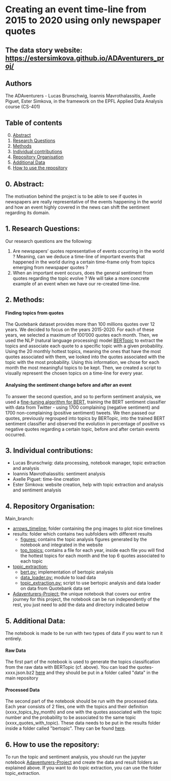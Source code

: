 # Creating an event time-line from 2015 to 2020 using only newspaper quotes


## The data story website: **https://estersimkova.github.io/ADAventurers_proj/**

## Authors

The ADAventurers - Lucas Brunschwig, Ioannis Mavrothalassitis, Axelle Piguet, Ester Simkova, in the framework on the EPFL Applied Data Analysis course (CS-401)

## Table of contents

0. [Abstract](#1)
1. [Research Questions](#2)
2. [Methods](#3)
3. [Individual contributions](#4)
4. [Repository Organisation](#5)
5. [Additional Data](#6)
6. [How to use the repository](#7)

## 0. Abstract: <a class="anchor" id="1"></a>

The motivation behind the project is to be able to see if quotes in newspapers are really representative of the events happening in the world and how an event highly covered in the news can shift the sentiment regarding its domain.

## 1. Research Questions: <a class="anchor" id="2"></a>

Our research questions are the following:

1. Are newspapers’ quotes representative of events occurring in the world ? Meaning, can we deduce a time-line of important events that happened in the world during a certain time-frame only from topics emerging from newspaper quotes ?
2. When an important event occurs, does the general sentiment from quotes regarding the topic evolve ? We will take a more concrete example of an event when we have our re-created time-line.


## 2. Methods: <a class="anchor" id="3"></a>

#### Finding topics from quotes

The Quotebank dataset provides more than 100 millions quotes over 12 years. We decided to focus on the years 2015-2020. For each of these years, we selected a maximum of 100’000 quotes each month. Then, we used the NLP (natural language processing) model [BERTopic](https://github.com/MaartenGr/BERTopic) to extract the topics and associate each quote to a specific topic with a given probability. Using the 20 monthly hottest topics, meaning the ones that have the most quotes associated with them, we looked into the quotes associated with the topic with the most probability.
Using this information, we chose for each month the most meaningful topics to be kept.
Then, we created a script to visually represent the chosen topics on a time-line for every year.

#### Analysing the sentiment change before and after an event

To answer the second question, and so to perform sentiment analysis, we used a [fine-tuning algorithm for BERT](https://skimai.com/fine-tuning-bert-for-sentiment-analysis/), training the BERT sentiment classifier with data from Twitter - using 1700 complaining (negative sentiment) and 1700 non-complaining (positive sentiment) tweets. We then passed our quotes, previously regrouped into topics by BERTopic, into the trained BERT sentiment classifier and observed the evolution in percentage of positive vs negative quotes regarding a certain topic, before and after certain events occurred.


## 3. Individual contributions: <a class="anchor" id="4"></a>

- Lucas Brunschwig: data processing, notebook manager, topic extraction and analysis
- Ioannis Mavrothalassitis: sentiment analysis
- Axelle Piguet: time-line creation 
- Ester Simkova: website creation, help with topic extraction and analysis and sentiment analysis



## 4. Repository Organisation: <a class="anchor" id="5"></a>

Main_branch: 
- [arrows_timeline:](https://github.com/epfl-ada/ada-2021-project-adaventurers/tree/master/arrows_timeline) folder containing the png images to plot nice timelines
- results: folder which contains two subfolders with different results
  - [figures:](https://github.com/epfl-ada/ada-2021-project-adaventurers/tree/master/results/figures) contains the topic analysis figures generated by the notebook and integrated in the website
  - [top_topics:](https://github.com/epfl-ada/ada-2021-project-adaventurers/tree/master/results/top_topics) contains a file for each year, inside each file you will find the hottest topics for each month and the top 6 quotes associated to each topic
- [topic_extraction:](https://github.com/epfl-ada/ada-2021-project-adaventurers/tree/master/topic_extraction)
  - [bert.py:](https://github.com/epfl-ada/ada-2021-project-adaventurers/blob/master/topic_extraction/bert.py) implementation of bertopic analysis
  - [data_loader.py:](https://github.com/epfl-ada/ada-2021-project-adaventurers/blob/master/topic_extraction/data_loader.py) module to load data
  - [topic_extraction.py:](https://github.com/epfl-ada/ada-2021-project-adaventurers/blob/master/topic_extraction/topic_extraction.py) script to use bertopic analysis and data loader on data from Quotebank data set
- [Adaventurers-Project:](https://github.com/epfl-ada/ada-2021-project-adaventurers/blob/master/Adaventurers-Project.ipynb) the unique notebook that covers our entire journey for this project, the notebook can be run independently of the rest, you just need to add the data and directory indicated below


## 5. Additional Data: <a class="anchor" id="6"></a>

The notebook is made to be run with two types of data if you want to run it entirely. 

#### Raw Data
The first part of the notebook is used to generate the topics classification from the raw data with BERTopic (cf. above). You can load the quotes-xxxx.json.bz2 [here](https://zenodo.org/record/4277311#.Ybz7l2jMJPY) and they should be put in a folder called "data" in the main repository

#### Processed Data
The second part of the notebook should be run with the processed data. Each year consists of 2 files, one with the topics and their definition (xxxx_topics_by_month) and one with the quotes associated with the topic number and the probability to be associated to the same topic (xxxx_quotes_with_topic). These data needs to be put in the results folder inside a folder called "bertopic". They can be found [here](https://drive.google.com/drive/folders/1NuLnwk5nhxyMmiGOKBniL6AWK3uuE0cd?usp=sharing).

## 6. How to use the repository: <a class="anchor" id="7"></a>

To run the topic and sentiment analysis, you should run the jupyter notebook [Adaventurers-Project](https://github.com/epfl-ada/ada-2021-project-adaventurers/blob/master/Adaventurers-Project.ipynb) and create the data and result folders as explained above.
If you want to do topic extraction, you can use the folder topic_extraction.

